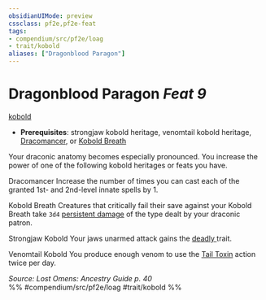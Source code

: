 ```yaml
---
obsidianUIMode: preview
cssclass: pf2e,pf2e-feat
tags:
- compendium/src/pf2e/loag
- trait/kobold
aliases: ["Dragonblood Paragon"]
---
```

# Dragonblood Paragon  *Feat 9*  
[kobold](rules/traits/kobold-b1.md "Kobold Ancestry & Heritage Trait")  

- **Prerequisites**: strongjaw kobold heritage, venomtail kobold heritage, [Dracomancer](compendium/feats/dracomancer-apg.md), or [Kobold Breath](compendium/feats/kobold-breath-apg.md)

Your draconic anatomy becomes especially pronounced. You increase the power of one of the following kobold heritages or feats you have.

Dracomancer Increase the number of times you can cast each of the granted 1st- and 2nd-level innate spells by 1.

Kobold Breath Creatures that critically fail their save against your Kobold Breath take `3d4` [persistent damage](rules/conditions.md#Persistent%20Damage) of the type dealt by your draconic patron.

Strongjaw Kobold Your jaws unarmed attack gains the [deadly <d6>](rules/traits/deadly-d6.md "Deadly Weapon Trait") trait.

Venomtail Kobold You produce enough venom to use the [Tail Toxin](rules/actions/tail-toxin-apg.md) action twice per day.

*Source: Lost Omens: Ancestry Guide p. 40*  
%% #compendium/src/pf2e/loag #trait/kobold %%